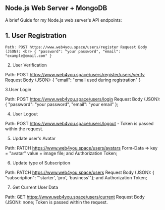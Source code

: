 ## Node.js Web Server + MongoDB

A brief Guide for my Node.js web server's API endpoints:

## 1. User Registration

``
Path: POST https://www.web4you.space/users/register Request Body (JSON): <br>
{ "password": "your password", "email": "example@email.com" } ``

2. User Verification

Path: POST https://www.web4you.space/users/register/users/verify Request Body
(JSON): { "email": "email used during registration" }

3.User Login

Path: POST https://www.web4you.space/users/login Request Body (JSON): {
"password": "your password", "email": "your email" };

4. User Logout

Path: POST https://www.web4you.space/users/logout - Token is passed within the
request.

5. Update user's Avatar

Path: PATCH https://www.web4you.space/users/avatars Form-Data => key = "avatar"
value = image file; and Authorization Token;

6. Update type of Subscription

Path: PATCH https://www.web4you.space/users Request Body (JSON): {
"subscription": "'starter', 'pro', 'business'"}; and Authorization Token;

7. Get Current User Data

Path: GET https://www.web4you.space/users/current Request Body (JSON): none;
Token is passed within the request.
